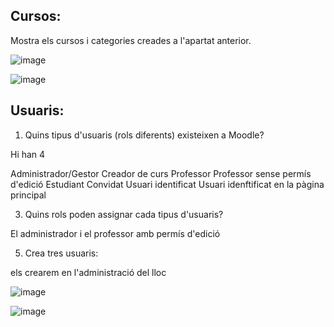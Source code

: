 ## Cursos:

Mostra els cursos i categories creades a l'apartat anterior.

![image](https://user-images.githubusercontent.com/116022089/207098097-08c22a1a-9d6c-492d-8f7d-15dd0405d5af.png)

![image](https://user-images.githubusercontent.com/116022089/207099207-ecb6476d-1071-430a-acc9-e33672e3c3d1.png)

## Usuaris:

1. Quins tipus d'usuaris (rols diferents) existeixen a Moodle?

Hi han 4

Administrador/Gestor
Creador de curs
Professor
Professor sense permís d'edició
Estudiant
Convidat
Usuari identificat
Usuari idenftificat en la pàgina principal

3. Quins rols poden assignar cada tipus d'usuaris?

El administrador i el professor amb permís d'edició

5. Crea tres usuaris:

els crearem en l'administració del lloc 

![image](https://user-images.githubusercontent.com/116022089/207113874-7e1f0a5d-0cc6-4dfc-8330-094e7faa74df.png)

![image](https://user-images.githubusercontent.com/116022089/207114373-855d8f35-2e7f-4ac8-91a7-e9cdd08b08fc.png)

